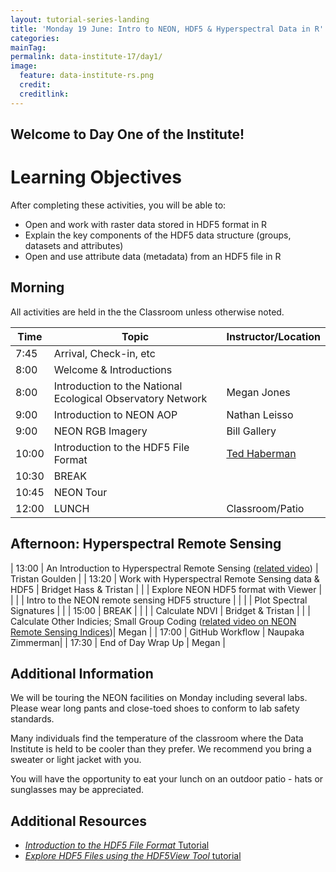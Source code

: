 ```yaml
---
layout: tutorial-series-landing
title: 'Monday 19 June: Intro to NEON, HDF5 & Hyperspectral Data in R'
categories:
mainTag: 
permalink: data-institute-17/day1/
image:
  feature: data-institute-rs.png
  credit:
  creditlink:
---
```


## Welcome to Day One of the Institute!


<div id="objectives" markdown="1">

# Learning Objectives

After completing these activities, you will be able to:

* Open and work with raster data stored in HDF5 format in R
* Explain the key components of the HDF5 data structure (groups, datasets and attributes)
* Open and use attribute data (metadata) from an HDF5 file in R


</div>

## Morning

All activities are held in the the Classroom unless otherwise noted.

| Time | Topic | Instructor/Location |
|------|-------|------------|
|  7:45 | Arrival, Check-in, etc |  |
|  8:00 | Welcome & Introductions |  |
|  8:00 | Introduction to the National Ecological Observatory Network | Megan Jones |
|  9:00 | Introduction to NEON AOP | Nathan Leisso |
|  9:00 | NEON RGB Imagery | Bill Gallery |
| 10:00  | Introduction to the HDF5 File Format | <a href="https://www.hdfgroup.org/team/ted-habermann/" target="_blank">Ted Haberman</a> |
| 10:30 | BREAK| |
| 10:45 | NEON Tour| |
| 12:00 | LUNCH| Classroom/Patio |


## Afternoon: Hyperspectral Remote Sensing

| 13:00  | An Introduction to Hyperspectral Remote Sensing (<a href="https://youtu.be/jaARDWeyNDE" target="_blank">related video</a>) | Tristan Goulden |
| 13:20  | Work with Hyperspectral Remote Sensing data & HDF5 | Bridget Hass & Tristan |
| 		 | Explore NEON HDF5 format with Viewer | |
| 		 | Intro to the NEON remote sensing HDF5 structure | |
| 		 | Plot Spectral Signatures | |
| 15:00  | BREAK |  |
| 		 | Calculate NDVI | Bridget & Tristan |
| 		 | Calculate Other Indicies; Small Group Coding (<a href="https://youtu.be/4_EYPNI-A5g" target="_blank">related video on NEON Remote Sensing Indices</a>)| Megan |
| 17:00  | GitHub Workflow | Naupaka Zimmerman|
| 17:30  | End of Day Wrap Up  | Megan |


## Additional Information 

We will be touring the NEON facilities on Monday including several labs. Please
wear long pants and close-toed shoes to conform to lab safety standards. 

Many individuals find the temperature of the classroom where the Data Institute 
is held to be cooler than they prefer.  We recommend you bring a sweater or light
jacket with you. 

You will have the opportunity to eat your lunch on an outdoor patio - hats or 
sunglasses may be appreciated. 


## Additional Resources

* <a href="{{ site.baseurl }}/HDF5/About" target="_blank">*Introduction to the HDF5 File Format* Tutorial</a>
* <a href="{{ site.baseurl }}/HDF5/Exploring-Data-HDFView" target="_blank">*Explore HDF5 Files using the HDF5View Tool* tutorial</a>